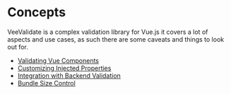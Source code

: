 # Concepts

VeeValidate is a complex validation library for Vue.js it covers a lot of aspects and use cases, as such there are some caveats and things to look out for.

- [Validating Vue Components](./components.md)
- [Customizing Injected Properties](./injections.md)
- [Integration with Backend Validation](./backend.md)
- [Bundle Size Control](./bundle-size.md)
